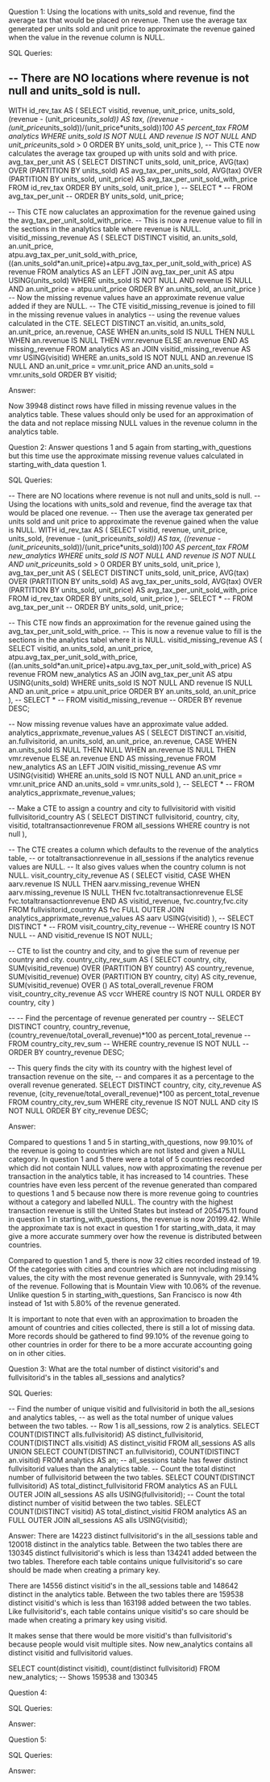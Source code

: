 Question 1:  Using the locations with units_sold and revenue, find the average tax that would be placed on revenue.
Then use the average tax generated per units sold and unit price to approximate the revenue gained when the value 
in the revenue column is NULL.

SQL Queries: 

-- There are NO locations where revenue is not null and units_sold is null.
-- 
WITH id_rev_tax AS (
	SELECT visitid, revenue, unit_price, 
		units_sold, 
		(revenue - (unit_price*units_sold)) AS tax,
		((revenue - (unit_price*units_sold))/(unit_price*units_sold))*100 AS percent_tax
	FROM analytics
	WHERE units_sold IS NOT NULL AND revenue IS NOT NULL
	AND unit_price*units_sold > 0
	ORDER BY units_sold, unit_price
	),
-- This CTE now calculates the average tax grouped up with units sold and with price.
avg_tax_per_unit AS (
	SELECT DISTINCT
		units_sold, unit_price, 
		AVG(tax) OVER (PARTITION BY units_sold) AS avg_tax_per_units_sold,
		AVG(tax) OVER (PARTITION BY units_sold, unit_price) AS avg_tax_per_unit_sold_with_price
	FROM id_rev_tax
	ORDER BY units_sold, unit_price
	),
-- SELECT *
-- FROM avg_tax_per_unit
-- ORDER BY units_sold, unit_price;

-- This CTE now caluclates an approximation for the revenue gained using the avg_tax_per_unit_sold_with_price.
-- This is now a revenue value to fill in the sections in the analytics table where revenue is NULL.
visitid_missing_revenue AS (
	SELECT DISTINCT visitid, an.units_sold, an.unit_price,  
		atpu.avg_tax_per_unit_sold_with_price,
		((an.units_sold*an.unit_price)+atpu.avg_tax_per_unit_sold_with_price) AS revenue
	FROM analytics AS an
	LEFT JOIN avg_tax_per_unit AS atpu
		USING(units_sold)
	WHERE units_sold IS NOT NULL AND revenue IS NULL
	AND an.unit_price = atpu.unit_price
	ORDER BY an.units_sold, an.unit_price
	)
-- Now the missing revenue values have an approximate revenue value added if they are NULL.
-- The CTE visitid_missing_revenue is joined to fill in the missing revenue values in analytics 
-- using the revenue values calculated in the CTE.
SELECT DISTINCT an.visitid, an.units_sold, an.unit_price, an.revenue,
	CASE
		WHEN an.units_sold IS NULL
			THEN NULL
		WHEN an.revenue IS NULL
			THEN vmr.revenue
		ELSE an.revenue
	END AS missing_revenue
FROM analytics AS an
JOIN visitid_missing_revenue AS vmr
	USING(visitid)
WHERE an.units_sold IS NOT NULL 
AND an.revenue IS NULL 
AND an.unit_price = vmr.unit_price
AND an.units_sold = vmr.units_sold
ORDER BY visitid;

Answer:  

Now 39948 distinct rows have filled in missing revenue values in the analytics table.
These values should only be used for an approximation of the data and not replace missing NULL values
in the revenue column in the analytics table.



Question 2: Answer questions 1 and 5 again from starting_with_questions but this time use the approximate
missing revenue values calculated in starting_with_data question 1.


SQL Queries:

-- There are NO locations where revenue is not null and units_sold is null.
-- Using the locations with units_sold and revenue, find the average tax that would be placed one revenue.
-- Then use the average tax generated per units sold and unit price to approximate the revenue gained when the value is NULL.
WITH id_rev_tax AS (
	SELECT visitid, revenue, unit_price, 
		units_sold, 
		(revenue - (unit_price*units_sold)) AS tax,
		((revenue - (unit_price*units_sold))/(unit_price*units_sold))*100 AS percent_tax
	FROM new_analytics
	WHERE units_sold IS NOT NULL AND revenue IS NOT NULL
	AND unit_price*units_sold > 0
	ORDER BY units_sold, unit_price
	),
avg_tax_per_unit AS (
	SELECT DISTINCT
		units_sold, unit_price, 
		AVG(tax) OVER (PARTITION BY units_sold) AS avg_tax_per_units_sold,
		AVG(tax) OVER (PARTITION BY units_sold, unit_price) AS avg_tax_per_unit_sold_with_price
	FROM id_rev_tax
	ORDER BY units_sold, unit_price
	),
-- SELECT *
-- FROM avg_tax_per_unit
-- ORDER BY units_sold, unit_price;

-- This CTE now finds an approximation for the revenue gained using the avg_tax_per_unit_sold_with_price.
-- This is now a revenue value to fill is the sections in the analytics tabel where it is NULL.
visitid_missing_revenue AS (
	SELECT visitid, an.units_sold, an.unit_price,  
		atpu.avg_tax_per_unit_sold_with_price,
		((an.units_sold*an.unit_price)+atpu.avg_tax_per_unit_sold_with_price) AS revenue
	FROM new_analytics AS an
	JOIN avg_tax_per_unit AS atpu
	USING(units_sold)
	WHERE units_sold IS NOT NULL AND revenue IS NULL
	AND an.unit_price = atpu.unit_price
	ORDER BY an.units_sold, an.unit_price
	),
-- SELECT *
-- FROM visitid_missing_revenue
-- ORDER BY revenue DESC;


-- Now missing revenue values have an approximate value added.
analytics_apprixmate_revenue_values AS (
	SELECT DISTINCT an.visitid, an.fullvisitorid, an.units_sold, an.unit_price, 
		an.revenue,
		CASE
			WHEN an.units_sold IS NULL
				THEN NULL
			WHEN an.revenue IS NULL
				THEN vmr.revenue
			ELSE an.revenue
		END AS missing_revenue
	FROM new_analytics AS an
	LEFT JOIN visitid_missing_revenue AS vmr
		USING(visitid)
	WHERE an.units_sold IS NOT NULL 
	AND an.unit_price = vmr.unit_price
	AND an.units_sold = vmr.units_sold
	),
-- SELECT *
-- FROM analytics_apprixmate_revenue_values;

-- Make a CTE to assign a country and city to fullvisitorid with visitid
fullvisitorid_country AS (
	SELECT DISTINCT fullvisitorid, country, city, visitid, totaltransactionrevenue
	FROM all_sessions
	WHERE country is not null
	),

-- The CTE creates a column which defaults to the revenue of the analytics table, 
-- or totaltransactionrevenue in all_sessions if the analytics revenue values are NULL.
-- It also gives values when the country column is not NULL.
visit_country_city_revenue AS (
	SELECT 
		visitid, 
		CASE
			WHEN aarv.revenue IS NULL
				THEN aarv.missing_revenue
			WHEN aarv.missing_revenue IS NULL
				THEN fvc.totaltransactionrevenue
			ELSE fvc.totaltransactionrevenue
		END AS visitid_revenue,
		fvc.country,fvc.city
	FROM fullvisitorid_country AS fvc
	FULL OUTER JOIN analytics_apprixmate_revenue_values AS aarv
		USING(visitid)
	),
-- SELECT DISTINCT *
-- FROM visit_country_city_revenue
-- WHERE country IS NOT NULL
-- AND visitid_revenue IS NOT NULL;
	
-- CTE to list the country and city, and to give the sum of revenue per country and city.
country_city_rev_sum AS (
	SELECT country, city,
		SUM(visitid_revenue) OVER (PARTITION BY country) AS country_revenue,
		SUM(visitid_revenue) OVER (PARTITION BY country, city) AS city_revenue,
		SUM(visitid_revenue) OVER () AS total_overall_revenue
	FROM visit_country_city_revenue AS vccr
	WHERE country IS NOT NULL
	ORDER BY country, city
	)

-- -- Find the percentage of revenue generated per country
-- SELECT DISTINCT country, country_revenue, (country_revenue/total_overall_revenue)*100 as percent_total_revenue
-- FROM country_city_rev_sum
-- WHERE country_revenue IS NOT NULL
-- ORDER BY country_revenue DESC;

-- This query finds the city with its country with the highest level of transaction revenue on the site,
-- and compares it as a percentage to the overall revenue generated.
SELECT DISTINCT country, city, city_revenue AS revenue, (city_revenue/total_overall_revenue)*100 as percent_total_revenue
FROM country_city_rev_sum
WHERE city_revenue IS NOT NULL
AND city IS NOT NULL
ORDER BY city_revenue DESC;


Answer:

Compared to questions 1 and 5 in starting_with_questions, now 99.10% of the revenue is going to countries which are
not listed and given a NULL category.
In question 1 and 5 there were a total of 5 countries recorded which did not contain NULL values, now with
approximating the revenue per transaction in the analytics table, it has increased to 14 countries.
These countries have even less percent of the revenue generated than compared to questions 1 and 5 because now 
there is more revenue going to countries without a category and labelled NULL.
The country with the highest transaction revenue is still the United States but instead of 205475.11 found in 
question 1 in starting_with_questions, the revenue is now 20199.42.  While the approximate tax is not exact in question 1
for starting_with_data, it may give a more accurate summery over how the revenue is distributed between countries.

Compared to question 1 and 5, there is now 32 cities recorded instead of 19.  Of the categories with cities and countries which
are not including missing values, the city with the most revenue generated is Sunnyvale, with 29.14% of the revenue.  Following
that is Mountain View with 10.06% of the revenue.  Unlike question 5 in starting_with_questions, San Francisco is now 4th instead of 
1st with 5.80% of the revenue generated.

It is important to note that even with an approximation to broaden the amount of countries and cities collected, there is still
a lot of missing data.  More records should be gathered to find 99.10% of the revenue going to other countries in order for there
to be a more accurate accounting going on in other cities.



Question 3: What are the total number of distinct visitorid's and fullvisitorid's in the tables all_sessions and analytics?

SQL Queries:

-- Find the number of unique visitid and fullvisitorid in both the all_sesions and analytics tables,
-- as well as the total number of unique values between the two tables.
-- Row 1 is all_sessions, row 2 is analytics.
SELECT COUNT(DISTINCT alls.fullvisitorid) AS distinct_fullvisitorid,
	COUNT(DISTINCT alls.visitid) AS distinct_visitid
FROM all_sessions AS alls
UNION
SELECT COUNT(DISTINCT an.fullvisitorid), 
	COUNT(DISTINCT an.visitid)
FROM analytics AS an;
-- all_sessions table has fewer distinct fullvisitorid values than the analytics table.
-- Count the total distinct number of fullvisitorid between the two tables.
SELECT COUNT(DISTINCT fullvisitorid) AS total_distinct_fullvisitorid
FROM analytics AS an
FULL OUTER JOIN all_sessions AS alls
USING(fullvisitorid);
-- Count the total distinct number of visitid between the two tables.
SELECT COUNT(DISTINCT visitid) AS total_distinct_visitid
FROM analytics AS an
FULL OUTER JOIN all_sessions AS alls
USING(visitid);

Answer:
There are 14223 distinct fullvisitorid's in the all_sessions table and 120018 distinct in the analytics table.
Between the two tables there are 130345 distinct fullvisitorid's which is less than 134241 added between the two tables.
Therefore each table contains unique fullvisitorid's so care should be made when creating a primary key.

There are 14556 distinct visitid's in the all_sessions table and 148642 distinct in the analytics table.
Between the two tables there are 159538 distinct visitid's which is less than 163198 added between the two tables.
Like fullvisitorid's, each table contains unique visitid's so care should be made when creating a primary key using visitid.

It makes sense that there would be more visitid's than fullvisitorid's because people would visit multiple sites.
Now new_analytics contains all distinct visitid and fullvisitorid values.

SELECT count(distinct visitid), count(distinct fullvisitorid)
FROM new_analytics;
-- Shows 159538 and 130345

Question 4: 

SQL Queries:

Answer:



Question 5: 

SQL Queries:

Answer:
